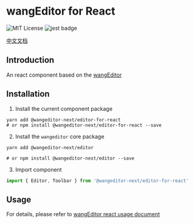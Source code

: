 # wangEditor for React

<!-- Badge -->
![MIT License](https://img.shields.io/badge/License-MIT-blue)
![jest badge](https://img.shields.io/badge/unit%20test-jest-yellowgreen)

[中文文档](./README.md)

## Introduction
An react component based on the [wangEditor](https://www.wangeditor.com/en/v5/for-frame.html#attention)

## Installation
1. Install the current component package

```shell
yarn add @wangeditor-next/editor-for-react
# or npm install @wangeditor-next/editor-for-react --save

```

2. Install the `wangeditor` core package

```shell
yarn add @wangeditor-next/editor

# or npm install @wangeditor-next/editor --save
```
3. Import component

```ts
import { Editor, Toolbar } from '@wangeditor-next/editor-for-react'
```

## Usage
For details, please refer to [wangEditor react usage document](https://www.wangeditor.com/en/v5/for-frame.html#react)
